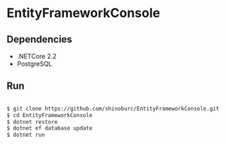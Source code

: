 # EntityFrameworkConsole

## Dependencies

- .NETCore 2.2
- PostgreSQL

## Run

```sh

$ git clone https://github.com/shinoburc/EntityFrameworkConsole.git
$ cd EntityFrameworkConsole
$ dotnet restore
$ dotnet ef database update
$ dotnet run

```
